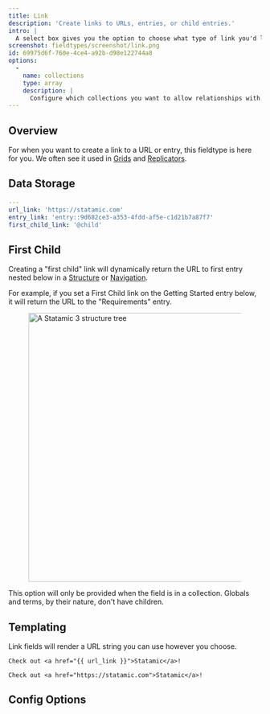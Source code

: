 ```yaml
---
title: Link
description: 'Create links to URLs, entries, or child entries.'
intro: |
  A select box gives you the option to choose what type of link you'd like to create. When set to URL it gives you a text box to enter the hyperlink. When set to Entry it opens a stack with all your entries to choose from. And when set to First Child will redirect a visitor to the first child page in a structure.
screenshot: fieldtypes/screenshot/link.png
id: 69975d6f-760e-4ce4-a92b-d98e122744a8
options:
  -
    name: collections
    type: array
    description: |
      Configure which collections you want to allow relationships with.
---
```

## Overview

For when you want to create a link to a URL or entry, this fieldtype is here for you. We often see it used in [Grids](/fieldtypes/grid) and [Replicators](/fieldtypes/replicator).

## Data Storage

``` yaml
---
url_link: 'https://statamic.com'
entry_link: 'entry::9d682ce3-a353-4fdd-af5e-c1d21b7a87f7'
first_child_link: '@child'
```

## First Child

Creating a "first child" link will dynamically return the URL to first entry nested below in a [Structure](/structures) or [Navigation](/navigation).

For example, if you set a First Child link on the Getting Started entry below, it will return the URL to the "Requirements" entry.

<figure>
    <img src="/img/structure.png" alt="A Statamic 3 structure tree" width="535">
</figure>

This option will only be provided when the field is in a collection. Globals and terms, by their nature, don't have children.

## Templating

Link fields will render a URL string you can use however you choose.

```
Check out <a href="{{ url_link }}">Statamic</a>!
```

```output
Check out <a href="https://statamic.com">Statamic</a>!
```

## Config Options
